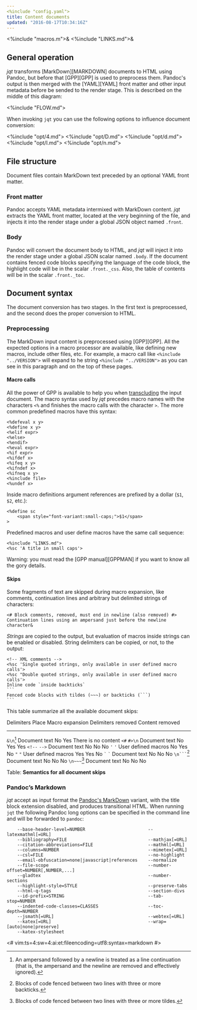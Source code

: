 ```yaml
---
<%include "config.yaml">
title: Content documents
updated: "2016-08-17T10:34:16Z"
---
```

<%include "macros.m">&
<%include "LINKS.md">&

## General operation

_jqt_ transforms [MarkDown][MARKDOWN] documents to HTML using Pandoc,
but before that [GPP][GPP] is used to preprocess them. Pandoc's output
is then merged with the [YAML][YAML] front matter and other input metadata before be sended
to the render stage.  This is described on the middle of this diagram:

<%include "FLOW.md">

When invoking `jqt` you can use the following options to influence document
conversion:

<%include "opt/4.md">
<%include "opt/D.md">
<%include "opt/d.md">
<%include "opt/I.md">
<%include "opt/n.md">

## File structure

Document files contain MarkDown text preceded by an optional YAML front matter.

### Front matter

Pandoc accepts YAML metadata intermixed with MarkDown content. _jqt_ 
extracts the YAML front matter, located at the very beginning of the file,
and injects it into the render stage under a global JSON object named `.front`.

### Body

Pandoc will convert the document body to HTML,
and _jqt_ will inject it into the render stage under a global JSON scalar named
`.body`. If the document contains fenced code blocks specifying the language of
the code block, the highlight code will be in the scalar `.front._css`. Also, the
table of contents will be in the scalar `.front._toc`.

## Document syntax

The document conversion has two stages. In the first text is preprocessed,
and the second does the proper conversion to HTML.

### Preprocessing

The MarkDown input content is preprocessed using [GPP][GPP]. All the expected options in a macro processor are available,
like defining new macros, include other files, etc. For example, a macro call
like `<%include "../VERSION">` will expand to he string <code><%include "../VERSION"></code>
as you can see in this paragraph and on the top of these pages.

#### Macro calls

All the power of GPP is available to help you when
[transcluding](https://en.wikipedia.org/wiki/Wikipedia:Transclusion)
the input document. The macro syntax used by _jqt_ precedes macro names with the characters `<%`
and finishes the macro calls with the character `>`.
The more common predefined macros have this syntax:

```
<%defeval x y>
<%define x y>
<%elif expr>
<%else>
<%endif>
<%eval expr>
<%if expr>
<%ifdef x>
<%ifeq x y>
<%ifndef x>
<%ifneq x y>
<%include file>
<%undef x>
```

Inside macro definitions argument references are prefixed by a dollar (`$1`, `$2`, etc.):

```
<%define sc
    <span style="font-variant:small-caps;">$1</span>
>
```

Predefined macros and user define macros have the same call sequence:

```
<%include "LINKS.md">
<%sc 'A title in small caps'>
```

Warning: you must read the [GPP manual][GPPMAN] if you want to know all the gory details.

#### Skips

Some fragments of text are skipped during macro expansion, like comments,
continuation lines and arbitrary but delimited strings of characters:

```
<# Block comments, removed, must end in newline (also removed) #>
Continuation lines using an ampersand just before the newline character&
```

_Strings_ are copied to the output, but evaluation of macros inside strings can
be enabled or disabled.  String delimiters can be copied, or not, to the output:

~~~
<!-- XML comments -->
<%sc 'Single quoted strings, only available in user defined macro calls'>
<%sc "Double quoted strings, only available in user defined macro calls'>
Inline code `inside backticks`
```
Fenced code blocks with tildes (~~~) or backticks (```)
```
~~~

This table summarize all the available document skips:

 Delimiters                         Place                   Macro expansion     Delimiters removed  Content removed
-------------                       -----                   ---------------     ------------------  ---------------
`&\n`[^1]                           Document text           No                  Yes                 There is no content
`<#` `#>\n`                         Document text           No                  Yes                 Yes
`<!--` `-->`                        Document text           No                  No                  No
`'` `'`                             User defined macros     No                  Yes                 No
`"` `"`                             User defined macros     Yes                 Yes                 No
`` ` `` `` ` ``                     Document text           No                  No                  No
<code>\\n&#96;&#96;&#96;</code>[^2] Document text           No                  No                  No
`\n~~~`[^3]                         Document text           No                  No                  No

Table: **Semantics for all document skips**

[^1]: An ampersand followed by a newline is treated as a line continuation (that
is, the ampersand and the newline are removed and effectively ignored).

[^2]: Blocks of code fenced between two lines with three or more backticks.

[^3]: Blocks of code fenced between two lines with three or more tildes.

### Pandoc’s Markdown

_jqt_ accept as input format the [Pandoc's MarkDown](http://pandoc.org/MANUAL.html#pandocs-markdown)
variant, with the title block extension disabled, and produces transitional
HTML.  When running `jqt` the following Pandoc long options can be specified in
the command line and will be forwarded to `pandoc`:

```
    --base-header-level=NUMBER                        --latexmathml[=URL]
    --bibliography=FILE                               --mathjax[=URL]
    --citation-abbreviations=FILE                     --mathml[=URL]
    --columns=NUMBER                                  --mimetex[=URL]
    --csl=FILE                                        --no-highlight
    --email-obfuscation=none|javascript|references    --normalize
    --file-scope                                      --number-offset=NUMBER[,NUMBER,...]
    --gladtex                                         --number-sections
    --highlight-style=STYLE                           --preserve-tabs
    --html-q-tags                                     --section-divs
    --id-prefix=STRING                                --tab-stop=NUMBER
    --indented-code-classes=CLASSES                   --toc-depth=NUMBER
    --jsmath[=URL]                                    --webtex[=URL]
    --katex[=URL]                                     --wrap=[auto|none|preserve]
    --katex-stylesheet
```

<#
vim:ts=4:sw=4:ai:et:fileencoding=utf8:syntax=markdown
#>
